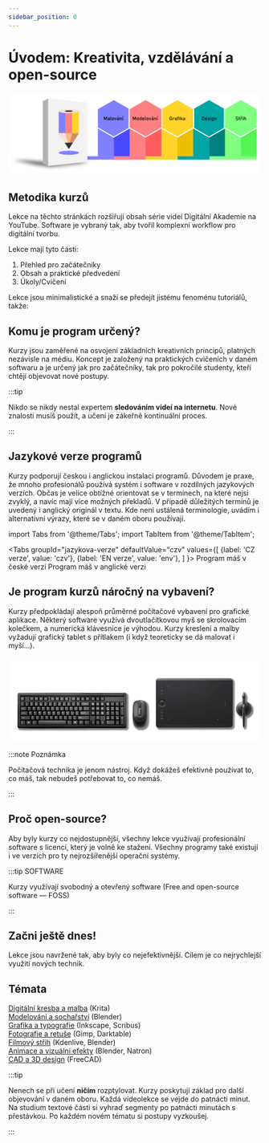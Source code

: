 ```yaml
---
sidebar_position: 0
---
```


# Úvodem: Kreativita, vzdělávání a open-source
![image](./img/akademieprehled2.svg)
## Metodika kurzů

Lekce na těchto stránkách rozšiřují obsah série videí Digitální Akademie na YouTube. Software je vybraný tak, aby tvořil komplexní workflow pro digitální tvorbu.

Lekce mají tyto části:

1. Přehled pro začátečníky
2. Obsah a praktické předvedení
3. Úkoly/Cvičení

Lekce jsou minimalistické a snaží se předejít jistému fenoménu tutoriálů, takže:

## Komu je program určený?

Kurzy jsou zaměřené na osvojení základních kreativních principů, platných nezávisle na médiu. Koncept je založený na praktických cvičeních v daném softwaru a je určený jak pro začátečníky, tak pro pokročilé studenty, kteří chtějí objevovat nové postupy.

:::tip

Nikdo se nikdy nestal expertem **sledováním videí na internetu**. Nové znalosti musíš použít, a učení je zákeřně kontinuální proces.

:::

## Jazykové verze programů
Kurzy podporují českou i anglickou instalaci programů. Důvodem je praxe, že mnoho profesionálů používá systém i software v rozdílných jazykových verzích. Občas je velice obtížné orientovat se v termínech, na které nejsi zvyklý, a navíc mají více možných překladů. V případě důležitých termínů je uvedený i anglický originál v textu. Kde není ustálená terminologie, uvádím i alternativní výrazy, které se v daném oboru používají.

import Tabs from '@theme/Tabs';
import TabItem from '@theme/TabItem';

<Tabs
  groupId="jazykova-verze"
  defaultValue="czv"
  values={[
    {label: 'CZ verze', value: 'czv'},
    {label: 'EN verze', value: 'env'},
  ]
}>
<TabItem value="czv">Program máš v české verzi</TabItem>
<TabItem value="env">Program máš v anglické verzi</TabItem>
</Tabs>

## Je program kurzů náročný na vybavení?

Kurzy předpokládají alespoň průměrné počítačové vybavení pro grafické aplikace. Některý software využívá dvoutlačítkovou myš se skrolovacím kolečkem, a numerická klávesnice je výhodou. Kurzy kreslení a malby vyžadují grafický tablet s přítlakem (i když teoreticky se dá malovat i myší...).

![image](./img/akademie-vybaveni.png)

:::note Poznámka

 Počítačová technika je jenom nástroj. Když dokážeš efektivně používat to, co máš, tak nebudeš potřebovat to, co nemáš.

:::

## Proč open-source?

Aby byly kurzy co nejdostupnější, všechny lekce využívají profesionální software s licencí, který je volně ke stažení. Všechny programy také existují i ve verzích pro ty nejrozšířenější operační systémy.

:::tip SOFTWARE

Kurzy využívají svobodný a otevřený software (Free and open-source software &mdash; FOSS)

:::
## Začni ještě dnes!
Lekce jsou navržené tak, aby byly co nejefektivnější. Cílem je co nejrychlejší využití nových technik.

## Témata

[Digitální kresba a malba](01digitalnimalba/kresba-a-malba) (Krita)  
[Modelování a sochařství](02modelovani/3D-modelovani) (Blender)  
[Grafika a typografie](03grafika/grafika) (Inkscape, Scribus)  
[Fotografie a retuše](04foto/foto) (Gimp, Darktable)  
[Filmový střih](05film/film) (Kdenlive, Blender)  
[Animace a vizuální efekty](06animace/animace) (Blender, Natron)  
[CAD a 3D design](07cad/cad) (FreeCAD)

:::tip

Nenech se při učení **ničím** rozptylovat. Kurzy poskytují základ pro další objevování v daném oboru. Každá videolekce se vejde do patnácti minut. Na studium textové části si vyhraď segmenty po patnácti minutách s přestávkou. Po každém novém tématu si postupy vyzkoušej.

:::
